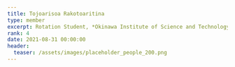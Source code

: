 ```yaml
---
title: Tojoarisoa Rakotoaritina
type: member
excerpt: Rotation Student, *Okinawa Institute of Science and Technology*
rank: 4
date: 2021-08-31 00:00:00
header:
  teaser: /assets/images/placeholder_people_200.png
---
```

